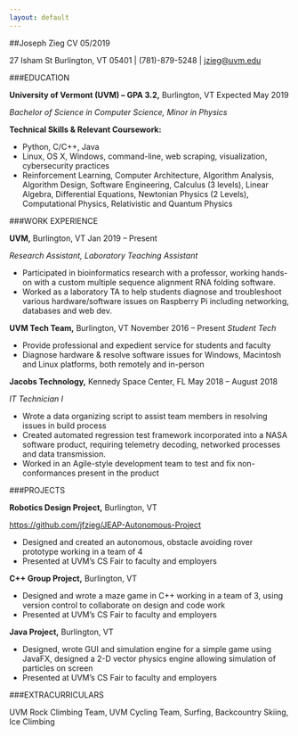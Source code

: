 ```yaml
---
layout: default
---
```

##Joseph Zieg CV 05/2019

27 Isham St Burlington, VT 05401 | (781)-879-5248 | [jzieg@uvm.edu](/var/folders/4h/rs7z3cwj6tgfn09yt8tl2c0w0000gn/T/abnerworks.Typora/5FDBAF50-BB35-4DAE-8549-3D99012EA933/mailto:jzieg@uvm.edu)

###EDUCATION

**University of Vermont (UVM) – GPA 3.2,** Burlington, VT			     Expected May 2019

*Bachelor of Science in Computer Science, Minor in Physics*

**Technical Skills & Relevant Coursework:**

- Python, C/C++, Java
- Linux, OS X, Windows, command-line, web scraping, visualization, cybersecurity practices
- Reinforcement Learning, Computer Architecture, Algorithm Analysis, Algorithm Design, Software Engineering, Calculus (3 levels), Linear Algebra, Differential Equations, Newtonian Physics (2 Levels), Computational Physics, Relativistic and Quantum Physics

###WORK EXPERIENCE

**UVM,** Burlington, VT 				         					       Jan 2019 – Present

*Research Assistant, Laboratory Teaching Assistant*

- Participated in bioinformatics research with a professor, working hands-on with a custom multiple sequence alignment RNA folding software.
- Worked as a laboratory TA to help students diagnose and troubleshoot various hardware/software issues on Raspberry Pi including networking, databases and web dev.

**UVM Tech Team,** Burlington, VT						      November 2016 – Present *Student Tech*						

- Provide professional and expedient service for students and faculty
- Diagnose hardware & resolve software issues for Windows, Macintosh and Linux platforms, both remotely and in-person

**Jacobs Technology,** Kennedy Space Center, FL				              May 2018 – August 2018

*IT Technician I*			

- Wrote a data organizing script to assist team members in resolving issues in build process
- Created automated regression test framework incorporated into a NASA software product, requiring telemetry decoding, networked processes and data transmission.
- Worked in an Agile-style development team to test and fix non-conformances present in the product

###PROJECTS

**Robotics Design Project,** Burlington, VT			

<https://github.com/jfzieg/JEAP-Autonomous-Project>

- Designed and created an autonomous, obstacle avoiding rover prototype working in a team of 4
- Presented at UVM’s CS Fair to faculty and employers

**C++ Group Project,** Burlington, VT				

- Designed and wrote a maze game in C++ working in a team of 3, using version control to collaborate on design and code work
- Presented at UVM’s CS Fair to faculty and employers

**Java Project,** Burlington, VT					

- Designed, wrote GUI and simulation engine for a simple game using JavaFX, designed a 2-D vector physics engine allowing simulation of particles on screen
- Presented at UVM’s CS Fair to faculty and employers

###EXTRACURRICULARS

UVM Rock Climbing Team, UVM Cycling Team, Surfing, Backcountry Skiing, Ice Climbing  
